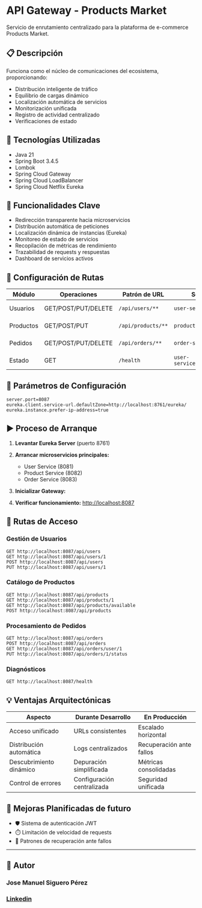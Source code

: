# API Gateway - Products Market

Servicio de enrutamiento centralizado para la plataforma de e-commerce Products Market.

## 📋 Descripción

Funciona como el núcleo de comunicaciones del ecosistema, proporcionando:
- Distribución inteligente de tráfico
- Equilibrio de cargas dinámico
- Localización automática de servicios
- Monitorización unificada
- Registro de actividad centralizado
- Verificaciones de estado

## 🔧 Tecnologías Utilizadas

- Java 21
- Spring Boot 3.4.5
- Lombok
- Spring Cloud Gateway
- Spring Cloud LoadBalancer
- Spring Cloud Netflix Eureka


## 🎯 Funcionalidades Clave

- Redirección transparente hacia microservicios
- Distribución automática de peticiones
- Localización dinámica de instancias (Eureka)
- Monitoreo de estado de servicios
- Recopilación de métricas de rendimiento
- Trazabilidad de requests y respuestas
- Dashboard de servicios activos

## 🚦 Configuración de Rutas

| Módulo | Operaciones | Patrón de URL | Servicio Backend | Función |
|--------|-------------|---------------|------------------|---------|
| Usuarios | GET/POST/PUT/DELETE | `/api/users/**` | `user-service:8081` | Administración de cuentas |
| Productos | GET/POST/PUT | `/api/products/**` | `product-service:8082` | Inventario y catálogo |
| Pedidos | GET/POST/PUT/DELETE | `/api/orders/**` | `order-service:8083` | Procesamiento de compras |
| Estado | GET | `/health` | `user-service:8081/actuator/health` | Diagnóstico del sistema |

## 🔨 Parámetros de Configuración

```properties
server.port=8087
eureka.client.service-url.defaultZone=http://localhost:8761/eureka/
eureka.instance.prefer-ip-address=true
```

## ▶️ Proceso de Arranque

1. **Levantar Eureka Server** (puerto 8761)

2. **Arrancar microservicios principales:**
    - User Service (8081)
    - Product Service (8082)
    - Order Service (8083)

3. **Inicializar Gateway:**

4. **Verificar funcionamiento:** [http://localhost:8087](http://localhost:8087)

## 🔗 Rutas de Acceso

### Gestión de Usuarios
```http
GET http://localhost:8087/api/users
GET http://localhost:8087/api/users/1
POST http://localhost:8087/api/users
PUT http://localhost:8087/api/users/1
```

### Catálogo de Productos
```http
GET http://localhost:8087/api/products
GET http://localhost:8087/api/products/1
GET http://localhost:8087/api/products/available
POST http://localhost:8087/api/products
```

### Procesamiento de Pedidos
```http
GET http://localhost:8087/api/orders
POST http://localhost:8087/api/orders
GET http://localhost:8087/api/orders/user/1
PUT http://localhost:8087/api/orders/1/status
```

### Diagnósticos
```http
GET http://localhost:8087/health
```

## 💡 Ventajas Arquitectónicas

| Aspecto | Durante Desarrollo | En Producción |
|---------|-------------------|---------------|
| Acceso unificado | URLs consistentes | Escalado horizontal |
| Distribución automática | Logs centralizados | Recuperación ante fallos |
| Descubrimiento dinámico | Depuración simplificada | Métricas consolidadas |
| Control de errores | Configuración centralizada | Seguridad unificada |

## 🚀 Mejoras Planificadas de futuro

- 🛡️ Sistema de autenticación JWT
- ⏱️ Limitación de velocidad de requests
- 🔄 Patrones de recuperación ante fallos

---

## 👨‍ Autor

### **Jose Manuel Siguero Pérez**
### [Linkedin](www.linkedin.com/in/jose-manuel-siguero)